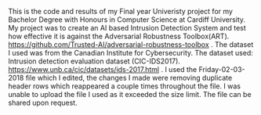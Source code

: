 This is the code and results of my Final year Univeristy project for my Bachelor Degree with Honours in Computer Science at Cardiff University. My project was to create an AI based Intrusion Detection System and test how effective it is against the Adversarial Robustness Toolbox(ART).
https://github.com/Trusted-AI/adversarial-robustness-toolbox
. The dataset I used was from the Canadian Institute for Cybersecurity. The dataset used: Intrusion detection evaluation dataset (CIC-IDS2017).
https://www.unb.ca/cic/datasets/ids-2017.html
. I used the Friday-02-03-2018 file which I edited, the changes I made were removing duplicate header rows which reappeared a couple times throughout the file.
I was unable to upload the file I used as it exceeded the size limit.
The file can be shared upon request.
